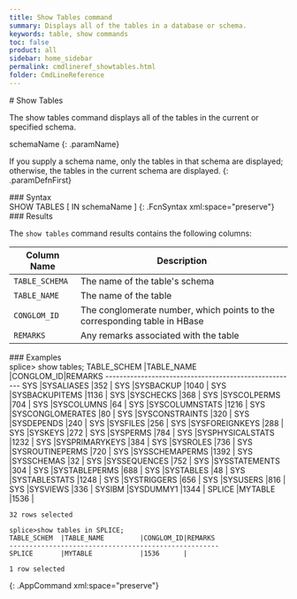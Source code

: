 ```yaml
---
title: Show Tables command
summary: Displays all of the tables in a database or schema.
keywords: table, show commands
toc: false
product: all
sidebar: home_sidebar
permalink: cmdlineref_showtables.html
folder: CmdLineReference
---
```

<section>
<div class="TopicContent" data-swiftype-index="true" markdown="1">
# Show Tables

The <span class="AppCommand">show tables</span> command displays all of
the tables in the current or specified schema.

<div class="paramList" markdown="1">
schemaName
{: .paramName}

If you supply a schema name, only the tables in that schema are
displayed; otherwise, the tables in the current schema are displayed.
{: .paramDefnFirst}

</div>
### Syntax

<div class="fcnWrapperWide" markdown="1">
    SHOW TABLES [ IN schemaName ]
{: .FcnSyntax xml:space="preserve"}

</div>
### Results

The `show tables` command results contains the following columns:

<table summary="Listing of columns displayed by the Show Tables command.">
                <col />
                <col />
                <thead>
                    <tr>
                        <th>Column Name</th>
                        <th>Description</th>
                    </tr>
                </thead>
                <tbody>
                    <tr>
                        <td><code>TABLE_SCHEMA</code></td>
                        <td>The name of the table's schema</td>
                    </tr>
                    <tr>
                        <td><code>TABLE_NAME</code></td>
                        <td>The name of the table</td>
                    </tr>
                    <tr>
                        <td><code>CONGLOM_ID</code></td>
                        <td>The conglomerate number, which points to the corresponding table in HBase</td>
                    </tr>
                    <tr>
                        <td><code>REMARKS</code></td>
                        <td>Any remarks associated with the table</td>
                    </tr>
                </tbody>
            </table>
### Examples

<div class="preWrapperWide" markdown="1">
    splice> show tables;
    TABLE_SCHEM  |TABLE_NAME         |CONGLOM_ID|REMARKS
    ------------------------------------------------------
    SYS          |SYSALIASES         |352       |
    SYS          |SYSBACKUP          |1040      |
    SYS          |SYSBACKUPITEMS     |1136      |
    SYS          |SYSCHECKS          |368       |
    SYS          |SYSCOLPERMS        |704       |
    SYS          |SYSCOLUMNS         |64        |
    SYS          |SYSCOLUMNSTATS     |1216      |
    SYS          |SYSCONGLOMERATES   |80        |
    SYS          |SYSCONSTRAINTS     |320       |
    SYS          |SYSDEPENDS         |240       |
    SYS          |SYSFILES           |256       |
    SYS          |SYSFOREIGNKEYS     |288       |
    SYS          |SYSKEYS            |272       |
    SYS          |SYSPERMS           |784       |
    SYS          |SYSPHYSICALSTATS   |1232      |
    SYS          |SYSPRIMARYKEYS     |384       |
    SYS          |SYSROLES           |736       |
    SYS          |SYSROUTINEPERMS    |720       |
    SYS          |SYSSCHEMAPERMS     |1392      |
    SYS          |SYSSCHEMAS         |32        |
    SYS          |SYSSEQUENCES       |752       |
    SYS          |SYSSTATEMENTS      |304       |
    SYS          |SYSTABLEPERMS      |688       |
    SYS          |SYSTABLES          |48        |
    SYS          |SYSTABLESTATS      |1248      |
    SYS          |SYSTRIGGERS        |656       |
    SYS          |SYSUSERS           |816       |
    SYS          |SYSVIEWS           |336       |
    SYSIBM       |SYSDUMMY1          |1344      |
    SPLICE       |MYTABLE            |1536      |

    32 rows selected

    splice>show tables in SPLICE;
    TABLE_SCHEM  |TABLE_NAME         |CONGLOM_ID|REMARKS
    -----------------------------------------------------
    SPLICE       |MYTABLE            |1536      |

    1 row selected
{: .AppCommand xml:space="preserve"}

</div>
</div>
</section>
